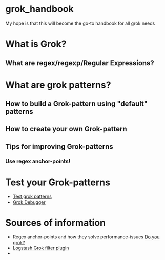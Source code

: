 # grok_handbook
My hope is that this will become the go-to handbook for all grok needs

# What is Grok?

## What are regex/regexp/Regular Expressions?

# What are grok patterns?

## How to build a Grok-pattern using "default" patterns

## How to create your own Grok-pattern

## Tips for improving Grok-patterns

### Use regex anchor-points!

# Test your Grok-patterns
- [Test grok patterns](http://grokconstructor.appspot.com/do/match)
- [Grok Debugger](https://grokdebug.herokuapp.com/)

# Sources of information

- Regex anchor-points and how they solve performance-issues [Do you grok?](https://www.elastic.co/blog/do-you-grok-grok)
- [Logstash Grok filter plugin](https://www.elastic.co/guide/en/logstash/current/plugins-filters-grok.html)
- 
